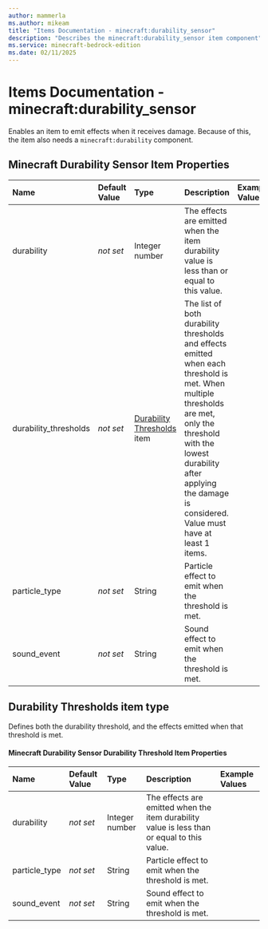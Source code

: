 ```yaml
---
author: mammerla
ms.author: mikeam
title: "Items Documentation - minecraft:durability_sensor"
description: "Describes the minecraft:durability_sensor item component"
ms.service: minecraft-bedrock-edition
ms.date: 02/11/2025 
---
```


# Items Documentation - minecraft:durability_sensor

Enables an item to emit effects when it receives damage. Because of this, the item also needs a `minecraft:durability` component.


## Minecraft Durability Sensor Item Properties

|Name       |Default Value |Type |Description |Example Values |
|:----------|:-------------|:----|:-----------|:------------- |
| durability | *not set* | Integer number | The effects are emitted when the item durability value is less than or equal to this value. |  | 
| durability_thresholds | *not set* | [Durability Thresholds](#durability-thresholds-item-type) item | The list of both durability thresholds and effects emitted when each threshold is met. When multiple thresholds are met, only the threshold with the lowest durability after applying the damage is considered. Value must have at least 1 items. |  | 
| particle_type | *not set* | String | Particle effect to emit when the threshold is met. |  | 
| sound_event | *not set* | String | Sound effect to emit when the threshold is met. |  | 

## Durability Thresholds item type
Defines both the durability threshold, and the effects emitted when that threshold is met.


#### Minecraft Durability Sensor Durability Threshold Item Properties

|Name       |Default Value |Type |Description |Example Values |
|:----------|:-------------|:----|:-----------|:------------- |
| durability | *not set* | Integer number | The effects are emitted when the item durability value is less than or equal to this value. |  | 
| particle_type | *not set* | String | Particle effect to emit when the threshold is met. |  | 
| sound_event | *not set* | String | Sound effect to emit when the threshold is met. |  | 